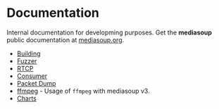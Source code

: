 # Documentation

Internal documentation for developming purposes. Get the **mediasoup** public documentation at [mediasoup.org](https://mediasoup.org).

* [Building](Building.md)
* [Fuzzer](Fuzzer.md)
* [RTCP](RTCP.md)
* [Consumer](Consumer.md)
* [Packet Dump](PacketDump.md)
* [ffmpeg](ffmpeg.md) - Usage of `ffmpeg` with mediasoup v3.
* [Charts](Charts.md)

